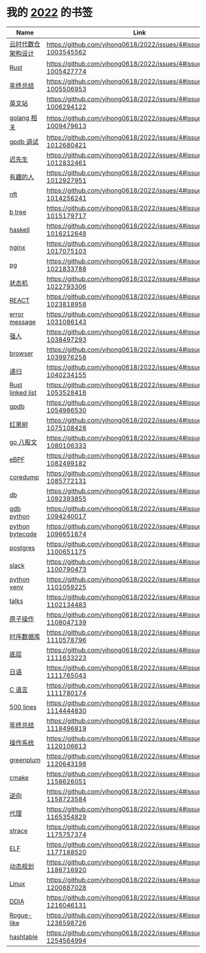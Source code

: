 # 我的 [2022](https://github.com/yihong0618/2021/issues/21) 的书签

| Name | Link | Add | Update | Has_file | 
 | ---- | ---- | ---- | ---- | ---- |
| [云时代数仓架构设计](https://bohutang.me/2021/08/08/datafuse-cloud-warehouse-arch/) | https://github.com/yihong0618/2022/issues/4#issuecomment-1003545562 | 2022-01-01 | 2022-01-01 | False |
| [Rust](https://kaisery.github.io/trpl-zh-cn/ch08-01-vectors.html) | https://github.com/yihong0618/2022/issues/4#issuecomment-1005427774 | 2022-01-05 | 2022-01-05 | False |
| [年终总结](https://github.com/saveweb/review-2021) | https://github.com/yihong0618/2022/issues/4#issuecomment-1005506953 | 2022-01-05 | 2022-01-05 | False |
| [英文站](https://chenyukang.github.io/2021/12/28/best-english-tech-sites.html) | https://github.com/yihong0618/2022/issues/4#issuecomment-1006294122 | 2022-01-06 | 2022-01-06 | False |
| [golang 相关](https://www.leolara.me/blog/closing_a_go_channel_written_by_several_goroutines/) | https://github.com/yihong0618/2022/issues/4#issuecomment-1009479613 | 2022-01-11 | 2022-01-11 | False |
| [gpdb 调试](https://smartkeyerror.com/How-To-Hack-Greenplum) | https://github.com/yihong0618/2022/issues/4#issuecomment-1012680421 | 2022-01-14 | 2022-09-28 | False |
| [迟先生](https://www.skyzh.dev/pages/cv/) | https://github.com/yihong0618/2022/issues/4#issuecomment-1012832461 | 2022-01-14 | 2022-01-14 | False |
| [有趣的人](https://www.binwang.me/page2/index.html) | https://github.com/yihong0618/2022/issues/4#issuecomment-1012927951 | 2022-01-14 | 2022-01-14 | False |
| [nft](https://github.com/rounakbanik/generative-art-nft) | https://github.com/yihong0618/2022/issues/4#issuecomment-1014256241 | 2022-01-17 | 2022-01-17 | False |
| [b tree](https://github.com/linw1995/bt) | https://github.com/yihong0618/2022/issues/4#issuecomment-1015179717 | 2022-01-18 | 2022-04-28 | False |
| [haskell ](https://github.com/flaneur2020/lyah) | https://github.com/yihong0618/2022/issues/4#issuecomment-1016212648 | 2022-01-19 | 2022-01-19 | False |
| [nginx](https://github.com/taobao/nginx-book) | https://github.com/yihong0618/2022/issues/4#issuecomment-1017075103 | 2022-01-20 | 2022-01-20 | False |
| [pg](https://github.com/Vonng/pg) | https://github.com/yihong0618/2022/issues/4#issuecomment-1021833788 | 2022-01-26 | 2022-01-26 | False |
| [状态机](https://int64.me/2020/%e8%ae%a1%e7%ae%97%e6%9c%ba%e5%9f%ba%e7%a1%80%e6%a6%82%e5%bf%b5%ef%bc%9a%e7%8a%b6%e6%80%81%e6%9c%ba.html) | https://github.com/yihong0618/2022/issues/4#issuecomment-1022793306 | 2022-01-27 | 2022-01-27 | False |
| [REACT](https://www.cliffordfajardo.com/blog/react-query) | https://github.com/yihong0618/2022/issues/4#issuecomment-1023818958 | 2022-01-28 | 2022-01-28 | False |
| [error message](https://www.morling.dev/blog/whats-in-a-good-error-message/) | https://github.com/yihong0618/2022/issues/4#issuecomment-1031086143 | 2022-02-07 | 2022-02-07 | False |
| [强人](http://blog.erezsh.com/) | https://github.com/yihong0618/2022/issues/4#issuecomment-1038497293 | 2022-02-14 | 2022-08-11 | False |
| [browser](https://browser.engineering/) | https://github.com/yihong0618/2022/issues/4#issuecomment-1039976258 | 2022-02-15 | 2022-02-15 | False |
| [递归](https://xxchan.github.io/cs/2022/02/15/recursion-to-iteration.html) | https://github.com/yihong0618/2022/issues/4#issuecomment-1040234155 | 2022-02-15 | 2022-02-15 | False |
| [Rust linked list](https://jasonkayzk.github.io/2022/02/20/%E4%BD%BF%E7%94%A8Rust%E5%AE%9E%E7%8E%B0%E4%B8%80%E4%B8%AA%E5%8F%8C%E5%90%91%E9%93%BE%E8%A1%A8/) | https://github.com/yihong0618/2022/issues/4#issuecomment-1053528416 | 2022-02-27 | 2022-02-27 | False |
| [gpdb](https://smartkeyerror.com/rr-debug) | https://github.com/yihong0618/2022/issues/4#issuecomment-1054986530 | 2022-03-01 | 2022-10-12 | False |
| [红黑树](https://github.com/kingeasternsun/rbt) | https://github.com/yihong0618/2022/issues/4#issuecomment-1075108428 | 2022-03-22 | 2022-03-22 | False |
| [go 八股文](https://hj24.life/posts/%E5%85%AB%E8%82%A1%E6%96%87-go%E7%AF%87/) | https://github.com/yihong0618/2022/issues/4#issuecomment-1080106333 | 2022-03-28 | 2022-03-28 | False |
| [eBPF](https://cloudnative.to/blog/bpf-intro/) | https://github.com/yihong0618/2022/issues/4#issuecomment-1082499182 | 2022-03-30 | 2022-07-14 | False |
| [coredump](http://just4coding.com/archives/) | https://github.com/yihong0618/2022/issues/4#issuecomment-1085772131 | 2022-04-01 | 2022-04-01 | False |
| [db](http://www.cs.cmu.edu/~malin199/) | https://github.com/yihong0618/2022/issues/4#issuecomment-1092393855 | 2022-04-08 | 2022-04-08 | False |
| [gdb python](https://github.com/ictar/python-doc/blob/master/Others/%E4%BD%BF%E7%94%A8gdb%E8%B0%83%E8%AF%95CPython%E8%BF%9B%E7%A8%8B.md) | https://github.com/yihong0618/2022/issues/4#issuecomment-1094240017 | 2022-04-10 | 2022-04-10 | False |
| [python bytecode](https://bernsteinbear.com/blog/discovering-basic-blocks/) | https://github.com/yihong0618/2022/issues/4#issuecomment-1096651674 | 2022-04-12 | 2022-10-14 | False |
| [postgres](https://blog.sasa.su/diary/pgsql_file_format/) | https://github.com/yihong0618/2022/issues/4#issuecomment-1100651175 | 2022-04-16 | 2022-09-20 | False |
| [slack](https://slack.engineering/reducing-slacks-memory-footprint/) | https://github.com/yihong0618/2022/issues/4#issuecomment-1100790473 | 2022-04-17 | 2022-04-17 | False |
| [python  venv](https://medium.com/swlh/a-guide-to-python-virtual-environments-8af34aa106ac) | https://github.com/yihong0618/2022/issues/4#issuecomment-1101059225 | 2022-04-18 | 2022-04-18 | False |
| [talks ](https://github.com/jserv/talks) | https://github.com/yihong0618/2022/issues/4#issuecomment-1102134483 | 2022-04-19 | 2022-04-19 | False |
| [原子操作](https://www.parallellabs.com/2010/04/15/atomic-operation-in-multithreaded-application/) | https://github.com/yihong0618/2022/issues/4#issuecomment-1108047139 | 2022-04-25 | 2022-04-25 | False |
| [时序数据库](https://chenjiandongx.me/2021/08/02/db-mandodb/) | https://github.com/yihong0618/2022/issues/4#issuecomment-1110578796 | 2022-04-27 | 2022-04-27 | False |
| [底层](https://rcore-os.github.io/rCore-Tutorial-Book-v3/) | https://github.com/yihong0618/2022/issues/4#issuecomment-1111633223 | 2022-04-28 | 2022-04-28 | False |
| [日语](https://github.com/DehuaZhao/go-nihongo) | https://github.com/yihong0618/2022/issues/4#issuecomment-1111765043 | 2022-04-28 | 2022-04-28 | False |
| [C 语言](https://people.freebsd.org/~lstewart/articles/cpumemory.pdf) | https://github.com/yihong0618/2022/issues/4#issuecomment-1111780174 | 2022-04-28 | 2022-04-28 | False |
| [500 lines](https://shuhari.dev/blog/2022/02/500lines-rewrite-dagoba) | https://github.com/yihong0618/2022/issues/4#issuecomment-1114444830 | 2022-05-02 | 2022-05-02 | False |
| [年终总结](https://me.ursb.me/archives/2021.html) | https://github.com/yihong0618/2022/issues/4#issuecomment-1118496819 | 2022-05-05 | 2022-05-05 | False |
| [操作系统](https://github.com/copy/v86) | https://github.com/yihong0618/2022/issues/4#issuecomment-1120106613 | 2022-05-07 | 2022-07-13 | False |
| [greenplum](https://www.infoq.cn/article/3IJ7L8HVR2MXhqaqI2RA) | https://github.com/yihong0618/2022/issues/4#issuecomment-1120643198 | 2022-05-09 | 2022-05-09 | False |
| [cmake ](https://zhjwpku.com/category/2020/04/04/effective-modern-cmake-practice.html) | https://github.com/yihong0618/2022/issues/4#issuecomment-1158626051 | 2022-06-17 | 2022-06-17 | False |
| [逆向](https://github.com/heyhu/AndroidReverseStudy) | https://github.com/yihong0618/2022/issues/4#issuecomment-1158723584 | 2022-06-17 | 2022-09-30 | False |
| [代理](https://roamresearch.com/#/app/FEZ/page/ZHxtj8aCr) | https://github.com/yihong0618/2022/issues/4#issuecomment-1165354829 | 2022-06-24 | 2022-06-24 | False |
| [strace ](https://lynskylate.github.io/post/stacktrace/) | https://github.com/yihong0618/2022/issues/4#issuecomment-1175757374 | 2022-07-06 | 2022-07-06 | False |
| [ELF](https://paper.seebug.org/1289/) | https://github.com/yihong0618/2022/issues/4#issuecomment-1177188520 | 2022-07-07 | 2022-07-07 | False |
| [动态规划](https://www.nosuchfield.com/2022/06/10/A-brief-look-at-Dynamic-programming/) | https://github.com/yihong0618/2022/issues/4#issuecomment-1186716920 | 2022-07-18 | 2022-07-18 | False |
| [Linux](https://github.com/sunym1993/flash-linux0.11-talk) | https://github.com/yihong0618/2022/issues/4#issuecomment-1200887028 | 2022-08-01 | 2022-08-08 | False |
| [DDIA](https://ddia.qtmuniao.com) | https://github.com/yihong0618/2022/issues/4#issuecomment-1216046131 | 2022-08-16 | 2022-08-16 | False |
| [Rogue-like](http://journal.stuffwithstuff.com/2014/12/21/rooms-and-mazes/) | https://github.com/yihong0618/2022/issues/4#issuecomment-1236598726 | 2022-09-05 | 2022-09-05 | False |
| [hashtable](https://www.digitalocean.com/community/tutorials/hash-table-in-c-plus-plus) | https://github.com/yihong0618/2022/issues/4#issuecomment-1254564994 | 2022-09-22 | 2022-09-22 | False |
